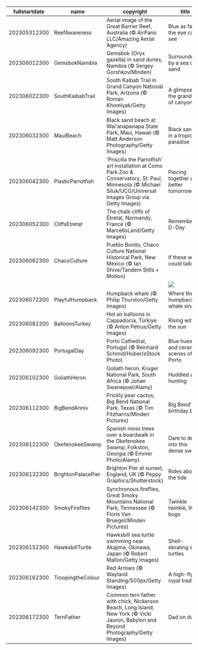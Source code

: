 |fullstartdate|name|copyright|title|image|
|--|--|--|--|--|
202305312300|ReefAwareness|Aerial image of the Great Barrier Reef, Australia (© AirPano LLC/Amazing Aerial Agency)|Blue as far as the eye can see|![](/en-GB/2023/06/202305312300ReefAwareness.jpg)|
202306012300|GemsbokNamibia|Gemsbok (Oryx gazella) in sand dunes, Namibia (© Sergey Gorshkov/Minden)|Surrounded by a sea of sand|![](/en-GB/2023/06/202306012300GemsbokNamibia.jpg)|
202306022300|SouthKaibabTrail|South Kaibab Trail in Grand Canyon National Park, Arizona (© Roman Khomlyak/Getty Images)|A glimpse of the grandest of canyons|![](/en-GB/2023/06/202306022300SouthKaibabTrail.jpg)|
202306032300|MauiBeach|Black sand beach at Wai'anapanapa State Park, Maui, Hawaii (© Matt Anderson Photography/Getty Images)|Black sands in a tropical paradise|![](/en-GB/2023/06/202306032300MauiBeach.jpg)|
202306042300|PlasticParrotfish|'Priscilla the Parrotfish' art installation at Como Park Zoo & Conservatory, St. Paul, Minnesota (© Michael Siluk/UCG/Universal Images Group via Getty Images)|Piecing together a better tomorrow|![](/en-GB/2023/06/202306042300PlasticParrotfish.jpg)|
202306052300|CliffsEtretat|The chalk cliffs of Étretat, Normandy, France (© MarcelloLand/Getty Images)|Remembering D-Day|![](/en-GB/2023/06/202306052300CliffsEtretat.jpg)|
202306062300|ChacoCulture|Pueblo Bonito, Chaco Culture National Historical Park, New Mexico (© Ian Shive/Tandem Stills + Motion)|If these walls could talk...|![](/en-GB/2023/06/202306062300ChacoCulture.jpg)|
||||![](/en-GB/2023/06/.jpg)|
202306072300|PlayfulHumpback|Humpback whale (© Philip Thurston/Getty Images)|Where the humpback whale sings|![](/en-GB/2023/06/202306072300PlayfulHumpback.jpg)|
202306082300|BalloonsTurkey|Hot air balloons in Cappadocia, Türkiye (© Anton Petrus/Getty Images)|Rising with the sun|![](/en-GB/2023/06/202306082300BalloonsTurkey.jpg)|
202306092300|PortugalDay|Porto Cathedral, Portugal (© Reinhard Schmid/Huber/eStock Photo)|Blue hues and ceramic scenes of Porto|![](/en-GB/2023/06/202306092300PortugalDay.jpg)|
202306102300|GoliathHeron|Goliath heron, Kruger National Park, South Africa (© Johan Swanepoel/Alamy)|Huddled and hunting|![](/en-GB/2023/06/202306102300GoliathHeron.jpg)|
202306112300|BigBendAnniv|Prickly pear cactus, Big Bend National Park, Texas (© Tim Fitzharris/Minden Pictures)|Big Bend's birthday bash|![](/en-GB/2023/06/202306112300BigBendAnniv.jpg)|
202306122300|OkefenokeeSwamp|Spanish moss trees over a boardwalk in the Okefenokee Swamp, Folkston, Georgia (© Emmer Photo/Alamy)|Dare to delve into this dense swamp|![](/en-GB/2023/06/202306122300OkefenokeeSwamp.jpg)|
202306132300|BrightonPalacePier|Brighton Pier at sunset, England, UK (© Peppy Graphics/Shutterstock)|Rides above the tide|![](/en-GB/2023/06/202306132300BrightonPalacePier.jpg)|
202306142300|SmokyFireflies|Synchronous fireflies, Great Smoky Mountains National Park, Tennessee (© Floris Van Bruegel/Minden Pictures)|Twinkle twinkle, little bugs|![](/en-GB/2023/06/202306142300SmokyFireflies.jpg)|
202306152300|HawksbillTurtle|Hawksbill sea turtle swimming near Akajima, Okinawa, Japan (© Robert Mallon/Getty Images)|Shell-ebrating sea turtles|![](/en-GB/2023/06/202306152300HawksbillTurtle.jpg)|
202306162300|TroopingtheColour|Red Arrows (© Wayland Standing/500px/Getty Images)|A high-flying royal tradition|![](/en-GB/2023/06/202306162300TroopingtheColour.jpg)|
202306172300|TernFather|Common tern father with chick, Nickerson Beach, Long Island, New York (© Vicki Jauron, Babylon and Beyond Photography/Getty Images)|Dad on duty|![](/en-GB/2023/06/202306172300TernFather.jpg)|
